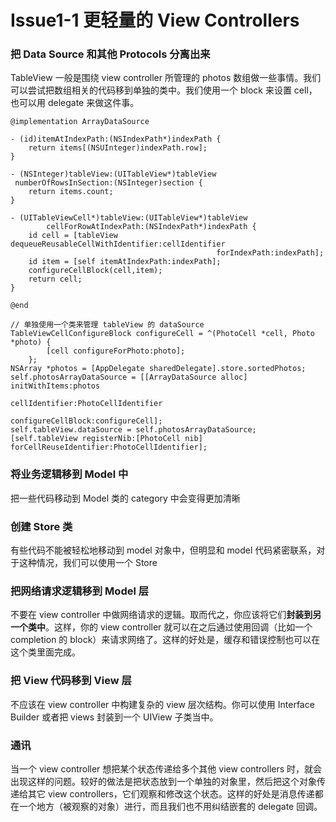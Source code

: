 # Issue1-1 更轻量的 View Controllers

### 把 Data Source 和其他 Protocols 分离出来
TableView 一般是围绕 view controller 所管理的 photos 数组做一些事情。我们可以尝试把数组相关的代码移到单独的类中。我们使用一个 block 来设置 cell，也可以用 delegate 来做这件事。

```objc
@implementation ArrayDataSource

- (id)itemAtIndexPath:(NSIndexPath*)indexPath {
    return items[(NSUInteger)indexPath.row];
}

- (NSInteger)tableView:(UITableView*)tableView
 numberOfRowsInSection:(NSInteger)section {
    return items.count;
}

- (UITableViewCell*)tableView:(UITableView*)tableView
        cellForRowAtIndexPath:(NSIndexPath*)indexPath {
    id cell = [tableView dequeueReusableCellWithIdentifier:cellIdentifier
                                              forIndexPath:indexPath];
    id item = [self itemAtIndexPath:indexPath];
    configureCellBlock(cell,item);
    return cell;
}

@end

// 单独使用一个类来管理 tableView 的 dataSource
TableViewCellConfigureBlock configureCell = ^(PhotoCell *cell, Photo *photo) {
        [cell configureForPhoto:photo];
    };
NSArray *photos = [AppDelegate sharedDelegate].store.sortedPhotos;
self.photosArrayDataSource = [[ArrayDataSource alloc] initWithItems:photos
                                                        cellIdentifier:PhotoCellIdentifier
                                                    configureCellBlock:configureCell];
self.tableView.dataSource = self.photosArrayDataSource;
[self.tableView registerNib:[PhotoCell nib] forCellReuseIdentifier:PhotoCellIdentifier];
```

### 将业务逻辑移到 Model 中
把一些代码移动到 Model 类的 category 中会变得更加清晰

### 创建 Store 类
有些代码不能被轻松地移动到 model 对象中，但明显和 model 代码紧密联系，对于这种情况，我们可以使用一个 Store

### 把网络请求逻辑移到 Model 层

不要在 view controller 中做网络请求的逻辑。取而代之，你应该将它们**封装到另一个类中**。这样，你的 view controller 就可以在之后通过使用回调（比如一个 completion 的 block）来请求网络了。这样的好处是，缓存和错误控制也可以在这个类里面完成。

### 把 View 代码移到 View 层

不应该在 view controller 中构建复杂的 view 层次结构。你可以使用 Interface Builder 或者把 views 封装到一个 UIView 子类当中。

### 通讯
当一个 view controller 想把某个状态传递给多个其他 view controllers 时，就会出现这样的问题。较好的做法是把状态放到一个单独的对象里，然后把这个对象传递给其它 view controllers，它们观察和修改这个状态。这样的好处是消息传递都在一个地方（被观察的对象）进行，而且我们也不用纠结嵌套的 delegate 回调。



